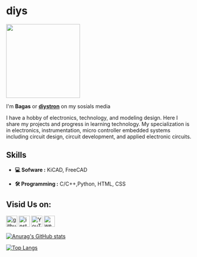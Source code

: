 # diys
<img src="https://github.com/diystron/diystron/blob/main/image.png" border-radius="50%" width="200" height="200"/>

I'm **Bagas** or [**diystron**](https://www.instagram.com/diystron/) on my sosials media

I have a hobby of electronics, technology, and modeling design. Here I share my projects and progress in learning technology. My specialization is in electronics, instrumentation, micro controller embedded systems including circuit design, circuit development, and applied electronic circuits.

## Skills

 
 * **💻 Sofware :** KiCAD, FreeCAD
          
 * **🛠️ Programming :** C/C++,Python, HTML, CSS

## Visid Us on:
[<img src='https://cdn.jsdelivr.net/npm/simple-icons@3.0.1/icons/github.svg' alt='github' height='30'>](https://github.com/diystron)  [<img src='https://cdn.jsdelivr.net/npm/simple-icons@3.0.1/icons/instagram.svg' alt='instagram' height='30'>](https://www.instagram.com/@diystron/)  [<img src='https://cdn.jsdelivr.net/npm/simple-icons@3.0.1/icons/youtube.svg' alt='YouTube' height='30'>](https://www.youtube.com/channel/@diystron_)  [<img src='https://cdn.jsdelivr.net/npm/simple-icons@3.0.1/icons/icloud.svg' alt='website' height='30'>](https://diystron.github.io/diys.id/index.html)  

[![Anurag's GitHub stats](https://github-readme-stats.vercel.app/api?username=diystron)](https://github.com/anuraghazra/github-readme-stats)

[![Top Langs](https://github-readme-stats.vercel.app/api/top-langs/?username=diystron)](https://github.com/anuraghazra/github-readme-stats)
